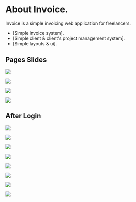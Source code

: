 # About Invoice.

Invoice is  a simple invoicing web application for freelancers.

- [Simple invoice system].
- [Simple client & client's project management system].
- [Simple layouts & ui].

## Pages Slides

![](https://raw.githubusercontent.com/soltee/invoices/master/public/img/welcome.png)

![](https://raw.githubusercontent.com/soltee/invoices/master/public/img/welcome_mobile.png)

![](https://raw.githubusercontent.com/soltee/invoices/master/public/img/login.png)

![](https://raw.githubusercontent.com/soltee/invoices/master/public/img/signup.png)



## After Login
![](https://raw.githubusercontent.com/soltee/invoices/master/public/img/dashboard.png)

![](https://raw.githubusercontent.com/soltee/invoices/master/public/img/dashboard_mobile.png)

![](https://raw.githubusercontent.com/soltee/invoices/master/public/img/all_clients.png)

![](https://raw.githubusercontent.com/soltee/invoices/master/public/img/new_client.png)

![](https://raw.githubusercontent.com/soltee/invoices/master/public/img/all_projects.png)

![](https://raw.githubusercontent.com/soltee/invoices/master/public/img/new_project.png)

![](https://raw.githubusercontent.com/soltee/invoices/master/public/img/all_invoices.png)

![](https://raw.githubusercontent.com/soltee/invoices/master/public/img/new_invoice.png)
